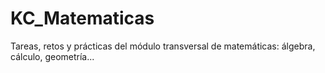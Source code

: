 # KC_Matematicas
Tareas, retos y prácticas del módulo transversal de matemáticas: álgebra, cálculo, geometría...
